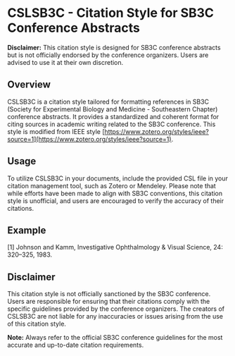 # CSLSB3C - Citation Style for SB3C Conference Abstracts

**Disclaimer:** This citation style is designed for SB3C conference abstracts but is not officially endorsed by the conference organizers. Users are advised to use it at their own discretion.

## Overview
CSLSB3C is a citation style tailored for formatting references in SB3C (Society for Experimental Biology and Medicine - Southeastern Chapter) conference abstracts. It provides a standardized and coherent format for citing sources in academic writing related to the SB3C conference. This style is modified from IEEE style [https://www.zotero.org/styles/ieee?source=1](https://www.zotero.org/styles/ieee?source=1).

## Usage
To utilize CSLSB3C in your documents, include the provided CSL file in your citation management tool, such as Zotero or Mendeley. Please note that while efforts have been made to align with SB3C conventions, this citation style is unofficial, and users are encouraged to verify the accuracy of their citations.

## Example
[1]	Johnson and Kamm, Investigative Ophthalmology & Visual Science, 24: 320–325, 1983.


## Disclaimer
This citation style is not officially sanctioned by the SB3C conference. Users are responsible for ensuring that their citations comply with the specific guidelines provided by the conference organizers. The creators of CSLSB3C are not liable for any inaccuracies or issues arising from the use of this citation style.

**Note:** Always refer to the official SB3C conference guidelines for the most accurate and up-to-date citation requirements.
